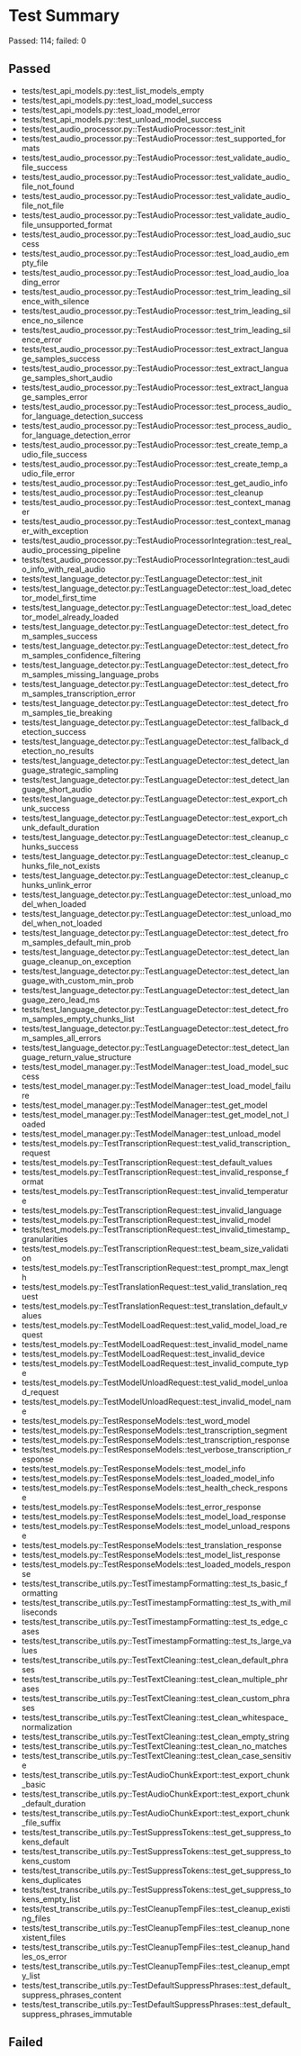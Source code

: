 # Test Summary
Passed: 114; failed: 0
## Passed
- tests/test_api_models.py::test_list_models_empty
- tests/test_api_models.py::test_load_model_success
- tests/test_api_models.py::test_load_model_error
- tests/test_api_models.py::test_unload_model_success
- tests/test_audio_processor.py::TestAudioProcessor::test_init
- tests/test_audio_processor.py::TestAudioProcessor::test_supported_formats
- tests/test_audio_processor.py::TestAudioProcessor::test_validate_audio_file_success
- tests/test_audio_processor.py::TestAudioProcessor::test_validate_audio_file_not_found
- tests/test_audio_processor.py::TestAudioProcessor::test_validate_audio_file_not_file
- tests/test_audio_processor.py::TestAudioProcessor::test_validate_audio_file_unsupported_format
- tests/test_audio_processor.py::TestAudioProcessor::test_load_audio_success
- tests/test_audio_processor.py::TestAudioProcessor::test_load_audio_empty_file
- tests/test_audio_processor.py::TestAudioProcessor::test_load_audio_loading_error
- tests/test_audio_processor.py::TestAudioProcessor::test_trim_leading_silence_with_silence
- tests/test_audio_processor.py::TestAudioProcessor::test_trim_leading_silence_no_silence
- tests/test_audio_processor.py::TestAudioProcessor::test_trim_leading_silence_error
- tests/test_audio_processor.py::TestAudioProcessor::test_extract_language_samples_success
- tests/test_audio_processor.py::TestAudioProcessor::test_extract_language_samples_short_audio
- tests/test_audio_processor.py::TestAudioProcessor::test_extract_language_samples_error
- tests/test_audio_processor.py::TestAudioProcessor::test_process_audio_for_language_detection_success
- tests/test_audio_processor.py::TestAudioProcessor::test_process_audio_for_language_detection_error
- tests/test_audio_processor.py::TestAudioProcessor::test_create_temp_audio_file_success
- tests/test_audio_processor.py::TestAudioProcessor::test_create_temp_audio_file_error
- tests/test_audio_processor.py::TestAudioProcessor::test_get_audio_info
- tests/test_audio_processor.py::TestAudioProcessor::test_cleanup
- tests/test_audio_processor.py::TestAudioProcessor::test_context_manager
- tests/test_audio_processor.py::TestAudioProcessor::test_context_manager_with_exception
- tests/test_audio_processor.py::TestAudioProcessorIntegration::test_real_audio_processing_pipeline
- tests/test_audio_processor.py::TestAudioProcessorIntegration::test_audio_info_with_real_audio
- tests/test_language_detector.py::TestLanguageDetector::test_init
- tests/test_language_detector.py::TestLanguageDetector::test_load_detector_model_first_time
- tests/test_language_detector.py::TestLanguageDetector::test_load_detector_model_already_loaded
- tests/test_language_detector.py::TestLanguageDetector::test_detect_from_samples_success
- tests/test_language_detector.py::TestLanguageDetector::test_detect_from_samples_confidence_filtering
- tests/test_language_detector.py::TestLanguageDetector::test_detect_from_samples_missing_language_probs
- tests/test_language_detector.py::TestLanguageDetector::test_detect_from_samples_transcription_error
- tests/test_language_detector.py::TestLanguageDetector::test_detect_from_samples_tie_breaking
- tests/test_language_detector.py::TestLanguageDetector::test_fallback_detection_success
- tests/test_language_detector.py::TestLanguageDetector::test_fallback_detection_no_results
- tests/test_language_detector.py::TestLanguageDetector::test_detect_language_strategic_sampling
- tests/test_language_detector.py::TestLanguageDetector::test_detect_language_short_audio
- tests/test_language_detector.py::TestLanguageDetector::test_export_chunk_success
- tests/test_language_detector.py::TestLanguageDetector::test_export_chunk_default_duration
- tests/test_language_detector.py::TestLanguageDetector::test_cleanup_chunks_success
- tests/test_language_detector.py::TestLanguageDetector::test_cleanup_chunks_file_not_exists
- tests/test_language_detector.py::TestLanguageDetector::test_cleanup_chunks_unlink_error
- tests/test_language_detector.py::TestLanguageDetector::test_unload_model_when_loaded
- tests/test_language_detector.py::TestLanguageDetector::test_unload_model_when_not_loaded
- tests/test_language_detector.py::TestLanguageDetector::test_detect_from_samples_default_min_prob
- tests/test_language_detector.py::TestLanguageDetector::test_detect_language_cleanup_on_exception
- tests/test_language_detector.py::TestLanguageDetector::test_detect_language_with_custom_min_prob
- tests/test_language_detector.py::TestLanguageDetector::test_detect_language_zero_lead_ms
- tests/test_language_detector.py::TestLanguageDetector::test_detect_from_samples_empty_chunks_list
- tests/test_language_detector.py::TestLanguageDetector::test_detect_from_samples_all_errors
- tests/test_language_detector.py::TestLanguageDetector::test_detect_language_return_value_structure
- tests/test_model_manager.py::TestModelManager::test_load_model_success
- tests/test_model_manager.py::TestModelManager::test_load_model_failure
- tests/test_model_manager.py::TestModelManager::test_get_model
- tests/test_model_manager.py::TestModelManager::test_get_model_not_loaded
- tests/test_model_manager.py::TestModelManager::test_unload_model
- tests/test_models.py::TestTranscriptionRequest::test_valid_transcription_request
- tests/test_models.py::TestTranscriptionRequest::test_default_values
- tests/test_models.py::TestTranscriptionRequest::test_invalid_response_format
- tests/test_models.py::TestTranscriptionRequest::test_invalid_temperature
- tests/test_models.py::TestTranscriptionRequest::test_invalid_language
- tests/test_models.py::TestTranscriptionRequest::test_invalid_model
- tests/test_models.py::TestTranscriptionRequest::test_invalid_timestamp_granularities
- tests/test_models.py::TestTranscriptionRequest::test_beam_size_validation
- tests/test_models.py::TestTranscriptionRequest::test_prompt_max_length
- tests/test_models.py::TestTranslationRequest::test_valid_translation_request
- tests/test_models.py::TestTranslationRequest::test_translation_default_values
- tests/test_models.py::TestModelLoadRequest::test_valid_model_load_request
- tests/test_models.py::TestModelLoadRequest::test_invalid_model_name
- tests/test_models.py::TestModelLoadRequest::test_invalid_device
- tests/test_models.py::TestModelLoadRequest::test_invalid_compute_type
- tests/test_models.py::TestModelUnloadRequest::test_valid_model_unload_request
- tests/test_models.py::TestModelUnloadRequest::test_invalid_model_name
- tests/test_models.py::TestResponseModels::test_word_model
- tests/test_models.py::TestResponseModels::test_transcription_segment
- tests/test_models.py::TestResponseModels::test_transcription_response
- tests/test_models.py::TestResponseModels::test_verbose_transcription_response
- tests/test_models.py::TestResponseModels::test_model_info
- tests/test_models.py::TestResponseModels::test_loaded_model_info
- tests/test_models.py::TestResponseModels::test_health_check_response
- tests/test_models.py::TestResponseModels::test_error_response
- tests/test_models.py::TestResponseModels::test_model_load_response
- tests/test_models.py::TestResponseModels::test_model_unload_response
- tests/test_models.py::TestResponseModels::test_translation_response
- tests/test_models.py::TestResponseModels::test_model_list_response
- tests/test_models.py::TestResponseModels::test_loaded_models_response
- tests/test_transcribe_utils.py::TestTimestampFormatting::test_ts_basic_formatting
- tests/test_transcribe_utils.py::TestTimestampFormatting::test_ts_with_milliseconds
- tests/test_transcribe_utils.py::TestTimestampFormatting::test_ts_edge_cases
- tests/test_transcribe_utils.py::TestTimestampFormatting::test_ts_large_values
- tests/test_transcribe_utils.py::TestTextCleaning::test_clean_default_phrases
- tests/test_transcribe_utils.py::TestTextCleaning::test_clean_multiple_phrases
- tests/test_transcribe_utils.py::TestTextCleaning::test_clean_custom_phrases
- tests/test_transcribe_utils.py::TestTextCleaning::test_clean_whitespace_normalization
- tests/test_transcribe_utils.py::TestTextCleaning::test_clean_empty_string
- tests/test_transcribe_utils.py::TestTextCleaning::test_clean_no_matches
- tests/test_transcribe_utils.py::TestTextCleaning::test_clean_case_sensitive
- tests/test_transcribe_utils.py::TestAudioChunkExport::test_export_chunk_basic
- tests/test_transcribe_utils.py::TestAudioChunkExport::test_export_chunk_default_duration
- tests/test_transcribe_utils.py::TestAudioChunkExport::test_export_chunk_file_suffix
- tests/test_transcribe_utils.py::TestSuppressTokens::test_get_suppress_tokens_default
- tests/test_transcribe_utils.py::TestSuppressTokens::test_get_suppress_tokens_custom
- tests/test_transcribe_utils.py::TestSuppressTokens::test_get_suppress_tokens_duplicates
- tests/test_transcribe_utils.py::TestSuppressTokens::test_get_suppress_tokens_empty_list
- tests/test_transcribe_utils.py::TestCleanupTempFiles::test_cleanup_existing_files
- tests/test_transcribe_utils.py::TestCleanupTempFiles::test_cleanup_nonexistent_files
- tests/test_transcribe_utils.py::TestCleanupTempFiles::test_cleanup_handles_os_error
- tests/test_transcribe_utils.py::TestCleanupTempFiles::test_cleanup_empty_list
- tests/test_transcribe_utils.py::TestDefaultSuppressPhrases::test_default_suppress_phrases_content
- tests/test_transcribe_utils.py::TestDefaultSuppressPhrases::test_default_suppress_phrases_immutable
## Failed
